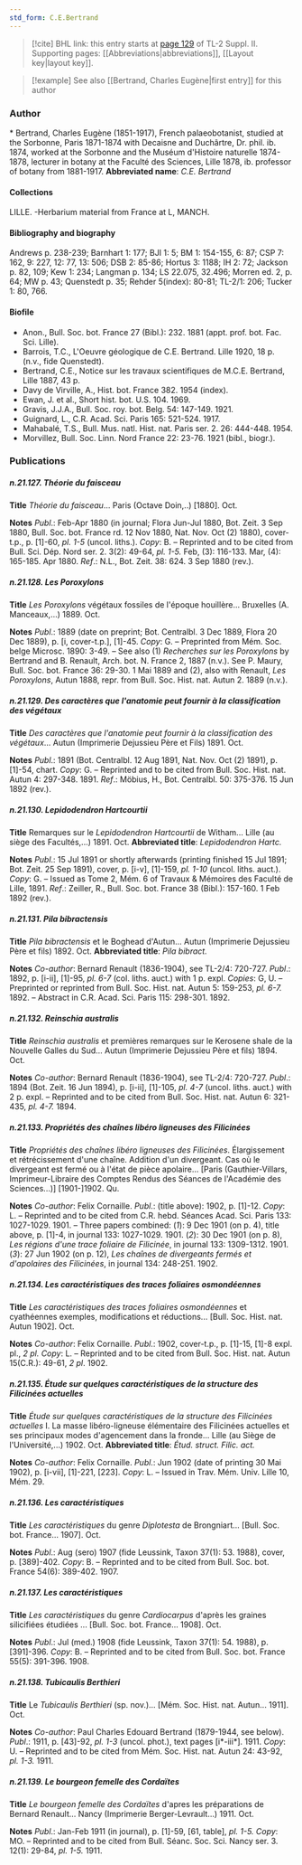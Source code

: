 ```yaml
---
std_form: C.E.Bertrand
---
```


> [!cite] BHL link: this entry starts at [page 129](https://www.biodiversitylibrary.org/page/33265326) of TL-2 Suppl. II.
> Supporting pages: [[Abbreviations|abbreviations]], [[Layout key|layout key]].

> [!example] See also [[Bertrand, Charles Eugène|first entry]] for this author

### Author

\* Bertrand, Charles Eugène (1851-1917), French palaeobotanist, studied at the Sorbonne, Paris 1871-1874 with Decaisne and Duchârtre, Dr. phil. ib. 1874, worked at the Sorbonne and the Muséum d'Histoire naturelle 1874-1878, lecturer in botany at the Faculté des Sciences, Lille 1878, ib. professor of botany from 1881-1917. 
**Abbreviated name**: *C.E. Bertrand*

#### Collections

LILLE. -Herbarium material from France at L, MANCH.

#### Bibliography and biography

Andrews p. 238-239; Barnhart 1: 177; BJI 1: 5; BM 1: 154-155, 6: 87; CSP 7: 162, 9: 227, 12: 77, 13: 506; DSB 2: 85-86; Hortus 3: 1188; IH 2: 72; Jackson p. 82, 109; Kew 1: 234; Langman p. 134; LS 22.075, 32.496; Morren ed. 2, p. 64; MW p. 43; Quenstedt p. 35; Rehder 5(index): 80-81; TL-2/1: 206; Tucker 1: 80, 766.

#### Biofile

- Anon., Bull. Soc. bot. France 27 (Bibl.): 232. 1881 (appt. prof. bot. Fac. Sci. Lille).
- Barrois, T.C., L'Oeuvre géologique de C.E. Bertrand. Lille 1920, 18 p. (n.v., fide Quenstedt).
- Bertrand, C.E., Notice sur les travaux scientifiques de M.C.E. Bertrand, Lille 1887, 43 p.
- Davy de Virville, A., Hist. bot. France 382. 1954 (index).
- Ewan, J. et al., Short hist. bot. U.S. 104. 1969.
- Gravis, J.J.A., Bull. Soc. roy. bot. Belg. 54: 147-149. 1921.
- Guignard, L., C.R. Acad. Sci. Paris 165: 521-524. 1917.
- Mahabalé, T.S., Bull. Mus. natl. Hist. nat. Paris ser. 2. 26: 444-448. 1954.
- Morvillez, Bull. Soc. Linn. Nord France 22: 23-76. 1921 (bibl., biogr.).

### Publications

##### n.21.127. Théorie du faisceau

**Title**
*Théorie du faisceau*... Paris (Octave Doin,..) \[1880\]. Oct.

**Notes**
*Publ*.: Feb-Apr 1880 (in journal; Flora Jun-Jul 1880, Bot. Zeit. 3 Sep 1880, Bull. Soc. bot. France rd. 12 Nov 1880, Nat. Nov. Oct (2) 1880), cover-t.p., p. \[1\]-60, *pl. 1-5* (uncol. liths.).
*Copy*: B. – Reprinted and to be cited from Bull. Sci. Dép. Nord ser. 2. 3(2): 49-64, *pl. 1-5.* Feb, (3): 116-133. Mar, (4): 165-185. Apr 1880.
*Ref*.: N.L., Bot. Zeit. 38: 624. 3 Sep 1880 (rev.).

##### n.21.128. Les Poroxylons

**Title**
*Les Poroxylons* végétaux fossiles de l'époque houillère... Bruxelles (A. Manceaux,...) 1889. Oct.

**Notes**
*Publ*.: 1889 (date on preprint; Bot. Centralbl. 3 Dec 1889, Flora 20 Dec 1889), p. \[i, cover-t.p.\], \[1\]-45. *Copy*: G. – Preprinted from Mém. Soc. belge Microsc. 1890: 3-49. – See also (1) *Recherches sur les Poroxylons* by Bertrand and B. Renault, Arch. bot. N. France 2, 1887 (n.v.). See P. Maury, Bull. Soc. bot. France 36: 29-30. 1 Mai 1889 and (2), also with Renault, *Les Poroxylons*, Autun 1888, repr. from Bull. Soc. Hist. nat. Autun 2. 1889 (n.v.).

##### n.21.129. Des caractères que l'anatomie peut fournir à la classification des végétaux

**Title**
*Des caractères que l'anatomie peut fournir à la classification des végétaux*... Autun (Imprimerie Dejussieu Père et Fils) 1891. Oct.

**Notes**
*Publ*.: 1891 (Bot. Centralbl. 12 Aug 1891, Nat. Nov. Oct (2) 1891), p. \[1\]-54, chart. *Copy*: G. – Reprinted and to be cited from Bull. Soc. Hist. nat. Autun 4: 297-348. 1891.
*Ref*.: Möbius, H., Bot. Centralbl. 50: 375-376. 15 Jun 1892 (rev.).

##### n.21.130. Lepidodendron Hartcourtii

**Title**
Remarques sur le *Lepidodendron Hartcourtii* de Witham... Lille (au siège des Facultés,...) 1891. Oct.
**Abbreviated title**: *Lepidodendron Hartc.*

**Notes**
*Publ*.: 15 Jul 1891 or shortly afterwards (printing finished 15 Jul 1891; Bot. Zeit. 25 Sep 1891), cover, p. \[i-v\], \[1\]-159, *pl. 1-10* (uncol. liths. auct.). *Copy*: G. – Issued as Tome 2, Mém. 6 of Travaux & Mémoires des Faculté de Lille, 1891.
*Ref*.: Zeiller, R., Bull. Soc. bot. France 38 (Bibl.): 157-160. 1 Feb 1892 (rev.).

##### n.21.131. Pila bibractensis

**Title**
*Pila bibractensis* et le Boghead d'Autun... Autun (Imprimerie Dejussieu Père et fils) 1892. Oct.
**Abbreviated title**: *Pila bibract.*

**Notes**
*Co-author*: Bernard Renault (1836-1904), see TL-2/4: 720-727.
*Publ*.: 1892, p. \[i-ii\], \[1\]-95, *pl. 6-7* (col. liths. auct.) with 1 p. expl. *Copies*: G, U. – Preprinted or reprinted from Bull. Soc. Hist. nat. Autun 5: 159-253, *pl. 6-7.* 1892. – Abstract in C.R. Acad. Sci. Paris 115: 298-301. 1892.

##### n.21.132. Reinschia australis

**Title**
*Reinschia australis* et premières remarques sur le Kerosene shale de la Nouvelle Galles du Sud... Autun (Imprimerie Dejussieu Père et fils) 1894. Oct.

**Notes**
*Co-author*: Bernard Renault (1836-1904), see TL-2/4: 720-727.
*Publ*.: 1894 (Bot. Zeit. 16 Jun 1894), p. \[i-ii\], \[1\]-105, *pl. 4-7* (uncol. liths. auct.) with 2 p. expl. – Reprinted and to be cited from Bull. Soc. Hist. nat. Autun 6: 321-435, *pl. 4-7.* 1894.

##### n.21.133. Propriétés des chaînes libéro ligneuses des Filicinées

**Title**
*Propriétés des chaînes libéro ligneuses des Filicinées*. Élargissement et rétrécissement d'une chaîne. Addition d'un divergeant. Cas où le divergeant est fermé ou à l'état de pièce apolaire... \[Paris (Gauthier-Villars, Imprimeur-Libraire des Comptes Rendus des Séances de l'Académie des Sciences...)\] \[1901-\]1902. Qu.

**Notes**
*Co-author*: Felix Cornaille.
*Publ*.: (title above): 1902, p. \[1\]-12. *Copy*: L. – Reprinted and to be cited from C.R. hebd. Séances Acad. Sci. Paris 133: 1027-1029. 1901. – Three papers combined:
(*1*): 9 Dec 1901 (on p. 4), title above, p. \[1\]-4, in journal 133: 1027-1029. 1901. (*2*): 30 Dec 1901 (on p. 8), *Les régions d'une trace foliaire de Filicinée*, in journal 133: 1309-1312. 1901.
(*3*): 27 Jun 1902 (on p. 12), *Les chaînes de divergeants fermés et d'apolaires des Filicinées*, in journal 134: 248-251. 1902.

##### n.21.134. Les caractéristiques des traces foliaires osmondéennes

**Title**
*Les caractéristiques des traces foliaires osmondéennes* et cyathéennes exemples, modifications et réductions... \[Bull. Soc. Hist. nat. Autun 1902\]. Oct.

**Notes**
*Co-author*: Felix Cornaille.
*Publ*.: 1902, cover-t.p., p. \[1\]-15, \[1\]-8 expl. pl., *2 pl. Copy*: L. – Reprinted and to be cited from Bull. Soc. Hist. nat. Autun 15(C.R.): 49-61, *2 pl*. 1902.

##### n.21.135. Étude sur quelques caractéristiques de la structure des Filicinées actuelles

**Title**
*Étude sur quelques caractéristiques de la structure des Filicinées actuelles* I. La masse libéro-ligneuse élémentaire des Filicinées actuelles et ses principaux modes d'agencement dans la fronde... Lille (au Siège de l'Université,...) 1902. Oct.
**Abbreviated title**: *Étud. struct. Filic. act.*

**Notes**
*Co-author*: Felix Cornaille.
*Publ*.: Jun 1902 (date of printing 30 Mai 1902), p. \[i-vii\], \[1\]-221, \[223\]. *Copy*: L. – Issued in Trav. Mém. Univ. Lille 10, Mém. 29.

##### n.21.136. Les caractéristiques

**Title**
*Les caractéristiques* du genre *Diplotesta* de Brongniart... \[Bull. Soc. bot. France... 1907\]. Oct.

**Notes**
*Publ*.: Aug (sero) 1907 (fide Leussink, Taxon 37(1): 53. 1988), cover, p. \[389\]-402. *Copy*: B. – Reprinted and to be cited from Bull. Soc. bot. France 54(6): 389-402. 1907.

##### n.21.137. Les caractéristiques

**Title**
*Les caractéristiques* du genre *Cardiocarpus* d'après les graines silicifiées étudiées ... \[Bull. Soc. bot. France... 1908\]. Oct.

**Notes**
*Publ*.: Jul (med.) 1908 (fide Leussink, Taxon 37(1): 54. 1988), p. \[391\]-396. *Copy*: B. – Reprinted and to be cited from Bull. Soc. bot. France 55(5): 391-396. 1908.

##### n.21.138. Tubicaulis Berthieri

**Title**
Le *Tubicaulis Berthieri* (sp. nov.)... \[Mém. Soc. Hist. nat. Autun... 1911\]. Oct.

**Notes**
*Co-author*: Paul Charles Edouard Bertrand (1879-1944, see below).
*Publ*.: 1911, p. \[43\]-92, *pl. 1-3* (uncol. phot.), text pages \[i\*-iii\*\]. 1911. *Copy*: U. – Reprinted and to be cited from Mém. Soc. Hist. nat. Autun 24: 43-92, *pl. 1-3.* 1911.

##### n.21.139. Le bourgeon femelle des Cordaïtes

**Title**
*Le bourgeon femelle des Cordaïtes* d'apres les préparations de Bernard Renault... Nancy (Imprimerie Berger-Levrault...) 1911. Oct.

**Notes**
*Publ*.: Jan-Feb 1911 (in journal), p. \[1\]-59, \[61, table\], *pl. 1-5.* *Copy*: MO. – Reprinted and to be cited from Bull. Séanc. Soc. Sci. Nancy ser. 3. 12(1): 29-84, *pl. 1-5.* 1911.

